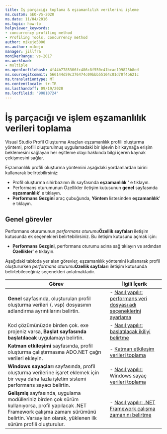 ```yaml
---
title: İş parçacığı toplama & eşzamanlılık verilerini işleme
ms.custom: SEO-VS-2020
ms.date: 11/04/2016
ms.topic: how-to
helpviewer_keywords:
- concurrency profiling method
- Profiling Tools, concurrency method
author: mikejo5000
ms.author: mikejo
manager: jillfra
monikerRange: vs-2017
ms.workload:
- multiple
ms.openlocfilehash: 4f44b7785306fc486c8f550c41bcac199825b8ed
ms.sourcegitcommit: 566144d59c376474c09bbb55164c01d70f4b621c
ms.translationtype: MT
ms.contentlocale: tr-TR
ms.lasthandoff: 09/19/2020
ms.locfileid: "90810724"
---
```

# <a name="collect-thread-and-process-concurrency-data"></a>İş parçacığı ve işlem eşzamanlılık verileri toplama

Visual Studio Profil Oluşturma Araçları eşzamanlılık profili oluşturma yöntemi, profili oluşturulmuş uygulamadaki bir işlevin bir kaynağa erişim beklemesini sağlayan her eşitleme olayı hakkında bilgi içeren kaynak çekişmesini sağlar.

Eşzamanlılık profili oluşturma yöntemini aşağıdaki yordamlardan birini kullanarak belirtebilirsiniz:

- Profil oluşturma sihirbazının ilk sayfasında **eşzamanlılık** ' e tıklayın.
- Performans oturumunun Özellikler iletişim kutusunun **genel** sayfasında **eşzamanlılık**' e tıklayın.
- **Performans Gezgini** araç çubuğunda, **Yöntem** listesinden **eşzamanlılık**' e tıklayın.

## <a name="common-tasks"></a>Genel görevler

Performans oturumunun _performans oturumu_**Özellik sayfaları** iletişim kutusunda ek seçenekleri belirtebilirsiniz. Bu iletişim kutusunu açmak için:

- **Performans Gezgini**, performans oturumu adına sağ tıklayın ve ardından **Özellikler**' e tıklayın.

Aşağıdaki tabloda yer alan görevler, eşzamanlılık yöntemini kullanarak profil oluştururken _performans oturumu_**Özellik sayfaları** iletişim kutusunda belirtebileceğiniz seçenekleri anlatmaktadır.

|Görev|İlgili İçerik|
|----------|---------------------|
|**Genel** sayfasında, oluşturulan profil oluşturma verileri (. vsp) dosyasının adlandırma ayrıntılarını belirtin.|- [Nasıl yapılır: performans veri dosyası adı seçeneklerini ayarlama](../profiling/how-to-set-performance-data-file-name-options.md)|
|Kod çözümünüzde birden çok. exe projeniz varsa, **Başlat sayfasında başlatılacak** uygulamayı belirtin.|- [Nasıl yapılır: başlatılacak ikiliyi belirtme](../profiling/how-to-specify-the-binary-to-start.md)|
|**Katman etkileşimi** sayfasında, profil oluşturma çalıştırmasına ADO.NET çağrı verileri ekleyin.|- [Katman etkileşim verileri toplama](../profiling/collecting-tier-interaction-data.md)|
|**Windows sayaçları** sayfasında, profil oluşturma verilerine işaret eklemek için bir veya daha fazla işletim sistemi performans sayacı belirtin.|- [Nasıl yapılır: Windows sayaç verileri toplama](../profiling/how-to-collect-windows-counter-data.md)|
|**Gelişmiş** sayfasında, uygulama modülleriniz birden çok sürüm kullanıyorsa, profil yapılacak .NET Framework çalışma zamanı sürümünü belirtin. Varsayılan olarak, yüklenen ilk sürüm profili oluşturulur.|- [Nasıl yapılır: .NET Framework çalışma zamanını belirtme](../profiling/how-to-specify-the-dotnet-framework-runtime.md)|

